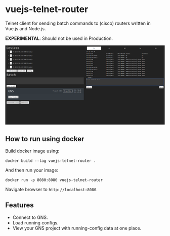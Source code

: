 # vuejs-telnet-router
Telnet client for sending batch commands to (cisco) routers written in Vue.js and Node.js.

**EXPERIMENTAL**: Should not be used in Production.

![Screenshot](Screenshot.png?raw=true "Screenshot")

## How to run using docker
Build docker image using:
```
docker build --tag vuejs-telnet-router .
```

And then run your image:
```
docker run -p 8080:8080 vuejs-telnet-router
```

Navigate browser to `http://localhost:8080`.

## Features
* Connect to GNS.
* Load running configs.
* View your GNS project with running-config data at one place.
